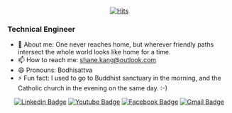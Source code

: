 <div align=center>
  
 [![Hits](https://hits.seeyoufarm.com/api/count/incr/badge.svg?url=https://github.com/shanekang/shanekang)](https://hits.seeyoufarm.com) 	

</div>

### Technical Engineer

- 💬 About me: One never reaches home, but wherever friendly paths intersect the whole world looks like home for a time.
- 📫 How to reach me: shane.kang@outlook.com
- 😄 Pronouns: Bodhisattva
- ⚡ Fun fact: I used to go to Buddhist sanctuary in the morning, and the Catholic church in the evening on the same day. :-)



<div align=center>
	
  [![Linkedin Badge](https://img.shields.io/badge/-LinkedIn-blue?style=flat-square&logo=Linkedin&logoColor=white&link=https://www.linkedin.com/in/shane-k-67324848/)](https://www.linkedin.com/in/shane-k-67324848/)
  [![Youtube Badge](https://img.shields.io/badge/Youtube-ff0000?style=flat-square&logo=youtube&link=https://www.youtube.com/channel/UC5xCV5M27kn_uahFwihcvRA/)](https://www.youtube.com/channel/UC5xCV5M27kn_uahFwihcvRA/)
  [![Facebook Badge](https://img.shields.io/badge/facebook-1877f2?style=flat-square&logo=facebook&logoColor=white&link=https://www.facebook.com/happyshanekang)](https://www.facebook.com/happyshanekang)
  [![Gmail Badge](https://img.shields.io/badge/Gmail-d14836?style=flat-square&logo=Gmail&logoColor=white&link=mailto:happyshanekang@gmail.com)](mailto:happyshanekang@gmail.com)
</div>
